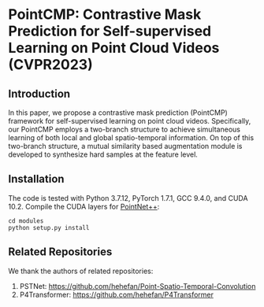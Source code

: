 # PointCMP: Contrastive Mask Prediction for Self-supervised Learning on Point Cloud Videos (CVPR2023)

## Introduction
In this paper, we propose a contrastive mask prediction (PointCMP) framework for self-supervised learning on point cloud videos. Specifically, our PointCMP employs a two-branch structure to achieve simultaneous learning of both local and global spatio-temporal information. On top of this two-branch structure, a mutual similarity based augmentation module is developed to synthesize hard samples at the feature level. 

## Installation
The code is tested with Python 3.7.12, PyTorch 1.7.1, GCC 9.4.0, and CUDA 10.2.
Compile the CUDA layers for [PointNet++](http://arxiv.org/abs/1706.02413):
```
cd modules
python setup.py install
```

## Related Repositories  
We thank the authors of related repositories:
1. PSTNet: https://github.com/hehefan/Point-Spatio-Temporal-Convolution
2. P4Transformer: https://github.com/hehefan/P4Transformer

